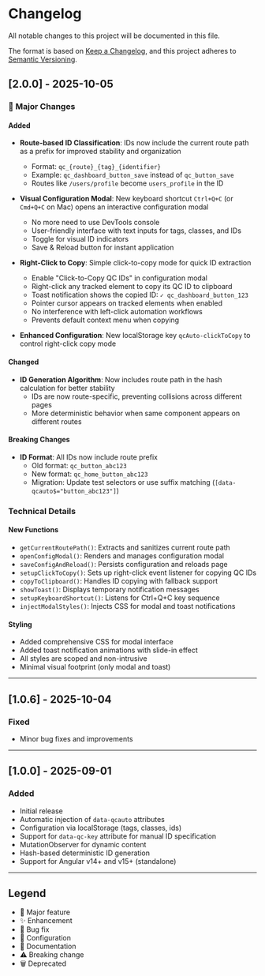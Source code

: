 # Changelog

All notable changes to this project will be documented in this file.

The format is based on [Keep a Changelog](https://keepachangelog.com/en/1.0.0/),
and this project adheres to [Semantic Versioning](https://semver.org/spec/v2.0.0.html).

## [2.0.0] - 2025-10-05

### 🎉 Major Changes

#### Added
- **Route-based ID Classification**: IDs now include the current route path as a prefix for improved stability and organization
  - Format: `qc_{route}_{tag}_{identifier}`
  - Example: `qc_dashboard_button_save` instead of `qc_button_save`
  - Routes like `/users/profile` become `users_profile` in the ID
  
- **Visual Configuration Modal**: New keyboard shortcut `Ctrl+Q+C` (or `Cmd+Q+C` on Mac) opens an interactive configuration modal
  - No more need to use DevTools console
  - User-friendly interface with text inputs for tags, classes, and IDs
  - Toggle for visual ID indicators
  - Save & Reload button for instant application
  
- **Right-Click to Copy**: Simple click-to-copy mode for quick ID extraction
  - Enable "Click-to-Copy QC IDs" in configuration modal
  - Right-click any tracked element to copy its QC ID to clipboard
  - Toast notification shows the copied ID: `✓ qc_dashboard_button_123`
  - Pointer cursor appears on tracked elements when enabled
  - No interference with left-click automation workflows
  - Prevents default context menu when copying

- **Enhanced Configuration**: New localStorage key `qcAuto-clickToCopy` to control right-click copy mode

#### Changed
- **ID Generation Algorithm**: Now includes route path in the hash calculation for better stability
  - IDs are now route-specific, preventing collisions across different pages
  - More deterministic behavior when same component appears on different routes

#### Breaking Changes
- **ID Format**: All IDs now include route prefix
  - Old format: `qc_button_abc123`
  - New format: `qc_home_button_abc123`
  - Migration: Update test selectors or use suffix matching (`[data-qcauto$="button_abc123"]`)

### Technical Details

#### New Functions
- `getCurrentRoutePath()`: Extracts and sanitizes current route path
- `openConfigModal()`: Renders and manages configuration modal
- `saveConfigAndReload()`: Persists configuration and reloads page
- `setupClickToCopy()`: Sets up right-click event listener for copying QC IDs
- `copyToClipboard()`: Handles ID copying with fallback support
- `showToast()`: Displays temporary notification messages
- `setupKeyboardShortcut()`: Listens for Ctrl+Q+C key sequence
- `injectModalStyles()`: Injects CSS for modal and toast notifications

#### Styling
- Added comprehensive CSS for modal interface
- Added toast notification animations with slide-in effect
- All styles are scoped and non-intrusive
- Minimal visual footprint (only modal and toast)

---

## [1.0.6] - 2025-10-04

### Fixed
- Minor bug fixes and improvements

---

## [1.0.0] - 2025-09-01

### Added
- Initial release
- Automatic injection of `data-qcauto` attributes
- Configuration via localStorage (tags, classes, ids)
- Support for `data-qc-key` attribute for manual ID specification
- MutationObserver for dynamic content
- Hash-based deterministic ID generation
- Support for Angular v14+ and v15+ (standalone)

---

## Legend

- 🎉 Major feature
- ✨ Enhancement
- 🐛 Bug fix
- 🔧 Configuration
- 📝 Documentation
- ⚠️ Breaking change
- 🗑️ Deprecated
